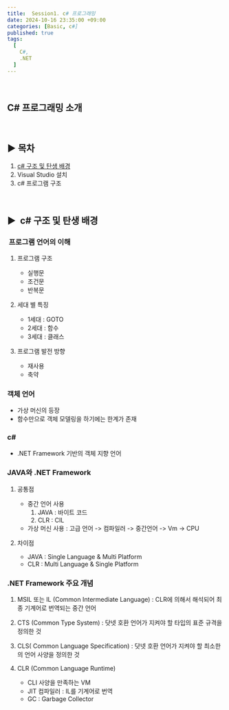 ```yaml
---
title:  Session1. c# 프로그래밍
date: 2024-10-16 23:35:00 +09:00
categories: [Basic, c#]
published: true
tags:
  [
    C#,
    .NET
  ]
---
```


<br>

##  C# 프로그래밍 소개

<br>

## ▶&nbsp;목차
1. [c# 구조 및 탄생 배경](#-c-구조-및-탄생-배경)
2. Visual Studio 설치
3. c# 프로그램 구조

<br>

## ▶&nbsp; c# 구조 및 탄생 배경


### &nbsp;프로그램 언어의 이해   

1. 프로그램 구조
   - 실행문
   - 조건문
   - 반복문


2. 세대 별 특징
   - 1세대 : GOTO
   - 2세대 : 함수
   - 3세대 : 클래스    
   

3. 프로그램 발전 방향  
   - 재사용
   - 축약



### 객체 언어
  - 가상 머신의 등장
  - 함수만으로 객체 모델링을 하기에는 한계가 존재



### c#
  - .NET Framework 기반의 객체 지향 언어


### JAVA와 .NET Framework
1. 공통점
   - 중간 언어 사용 
     1. JAVA : 바이트 코드
     2. CLR : CIL
   - 가상 머신 사용 : 고급 언어 -> 컴파일러 -> 중간언어 -> Vm -> CPU   
   

2. 차이점
   - JAVA : Single Language & Multi Platform
   - CLR : Multi Language & Single Platform


### .NET Framework 주요 개념

1. MSIL 또는 IL (Common Intermediate Language) 
   : CLR에 의해서 해석되어 최종 기계어로 번역되는 중간 언어

2. CTS (Common Type System)
   : 닷넷 호환 언어가 지켜야 할 타입의 표준 규격을 정의한 것

3. CLS( Common Language Specification)
   : 닷넷 호환 언어가 지켜야 할 최소한의 언어 사양을 정의한 것

4. CLR (Common Language Runtime)
   - CLI 사양을 만족하는 VM
   - JIT 컴파일러 : IL를 기계어로 번역
   - GC : Garbage Collector
